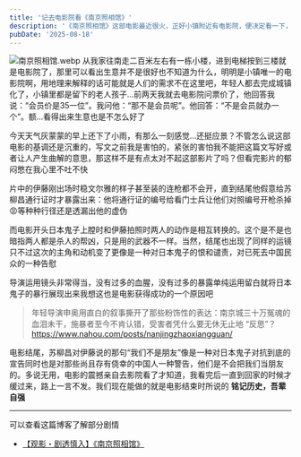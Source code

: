 ```yaml
---
title: '记去电影院看《南京照相馆》'
description: '《南京照相馆》这部电影最近很火，正好小镇附近有电影院，便决定看一下，给自己的暑假添上一笔'
pubDate: '2025-08-18'
---
```


![南京照相馆.webp](https://img.linexic.top/file/1755447408372_南京照相馆.webp)
从我家往南走二百米左右有一栋小楼，进到电梯按到三楼就是电影院了，那里可以看出生意并不是很好也不知道为什么，明明是小镇唯一的电影院啊，用地理来解释的话可能就是人们的需求不在这里吧，年轻人都去完成城镇化了，小镇里都是留下的老人孩子...前两天我就去电影院问票价了，他回答我说：“会员价是35一位”。我问他：“那不是会员呢”。他回答：“不是会员就办一个”。额...看得出来生意也是不怎么好了

今天天气灰蒙蒙的早上还下了小雨，有那么一刻感觉...还挺应景？不管怎么说这部电影的基调还是沉重的，写文之前我是害怕的，紧张的害怕我不能把这篇文写好或者让人产生曲解的意思，那这样不是有点太对不起这部影片了吗？但看完影片的郁闷憋在我心里不吐不快

片中的伊藤刚出场时稳文尔雅的样子甚至装的连枪都不会开，直到结尾他假意给苏柳昌通行证时才暴露出来：他将通行证的编号给看门士兵让他们对照编号开枪杀掉😡等种种行径还是透漏出他的虚伪

而电影开头日本鬼子上膛时和伊藤拍照时两人的动作是相互转换的。这个是不是也暗指两人都是杀人的帮凶，只是用的武器不一样。当然，结尾也出现了同样的运镜只不过这次的主角和动机变了更像是一种对日本鬼子的恨和谴责，对已死去中国民众的一种告慰

导演运用镜头非常得当，没有过多的血腥，没有过多的暴露单纯运用留白就将日本鬼子的暴行展现出来我想这也是电影获得成功的一个原因吧

> 年轻导演申奥用直白的叙事撕开了那些粉饰性的表达：南京城三十万冤魂的血泪未干，施暴者至今不肯认错，受害者凭什么要无休无止地 “反思”？
<https://www.nahou.com/posts/nanjingzhaoxiangguan/>

电影结尾，苏柳昌对伊藤说的那句“我们不是朋友”像是一种对日本鬼子对抗到底的宣告同时也是对那些尚且存有侥幸的中国人一种警告，他们是不会把我们当朋友的。多说无用，电影的震撼亲自去影院看了才知道，我看完后一直到回家的时候才缓过来，路上一言不发。我们现在能做的就是电影结束时所说的 **铭记历史，吾辈自强**

---

可以查看这篇博客了解部分剧情

- [【观影・剧透慎入】《南京照相馆》](https://blog.ohdragonboi.cn/blog/movie-dead-to-rights-reveiw)
